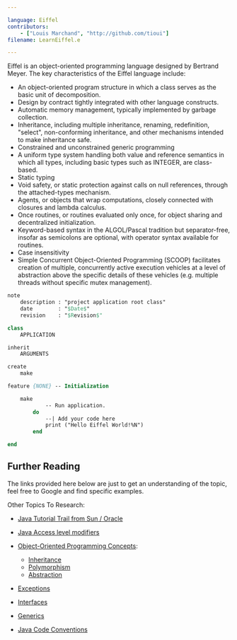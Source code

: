 ```yaml
---

language: Eiffel
contributors:
    - ["Louis Marchand", "http://github.com/tioui"]
filename: LearnEiffel.e

---
```


Eiffel is an object-oriented programming language designed by Bertrand Meyer. The key characteristics of the Eiffel language include:

- An object-oriented program structure in which a class serves as the basic unit of decomposition.
- Design by contract tightly integrated with other language constructs.
- Automatic memory management, typically implemented by garbage collection.
- Inheritance, including multiple inheritance, renaming, redefinition, "select", non-conforming inheritance, and other mechanisms intended to make inheritance safe.
- Constrained and unconstrained generic programming
- A uniform type system handling both value and reference semantics in which all types, including basic types such as INTEGER, are class-based.
- Static typing
- Void safety, or static protection against calls on null references, through the attached-types mechanism.
- Agents, or objects that wrap computations, closely connected with closures and lambda calculus.
- Once routines, or routines evaluated only once, for object sharing and decentralized initialization.
- Keyword-based syntax in the ALGOL/Pascal tradition but separator-free, insofar as semicolons are optional, with operator syntax available for routines.
- Case insensitivity
- Simple Concurrent Object-Oriented Programming (SCOOP) facilitates creation of multiple, concurrently active execution vehicles at a level of abstraction above the specific details of these vehicles (e.g. multiple threads without specific mutex management).

```pascal
note
	description : "project application root class"
	date        : "$Date$"
	revision    : "$Revision$"

class
	APPLICATION

inherit
	ARGUMENTS

create
	make

feature {NONE} -- Initialization

	make
			-- Run application.
		do
			--| Add your code here
			print ("Hello Eiffel World!%N")
		end

end

```

## Further Reading

The links provided here below are just to get an understanding of the topic, feel free to Google and find specific examples.

Other Topics To Research:

* [Java Tutorial Trail from Sun / Oracle](http://docs.oracle.com/javase/tutorial/index.html)

* [Java Access level modifiers](http://docs.oracle.com/javase/tutorial/java/javaOO/accesscontrol.html)

* [Object-Oriented Programming Concepts](http://docs.oracle.com/javase/tutorial/java/concepts/index.html):
    * [Inheritance](http://docs.oracle.com/javase/tutorial/java/IandI/subclasses.html)
    * [Polymorphism](http://docs.oracle.com/javase/tutorial/java/IandI/polymorphism.html)
    * [Abstraction](http://docs.oracle.com/javase/tutorial/java/IandI/abstract.html)

* [Exceptions](http://docs.oracle.com/javase/tutorial/essential/exceptions/index.html)

* [Interfaces](http://docs.oracle.com/javase/tutorial/java/IandI/createinterface.html)

* [Generics](http://docs.oracle.com/javase/tutorial/java/generics/index.html)

* [Java Code Conventions](http://www.oracle.com/technetwork/java/codeconv-138413.html)
